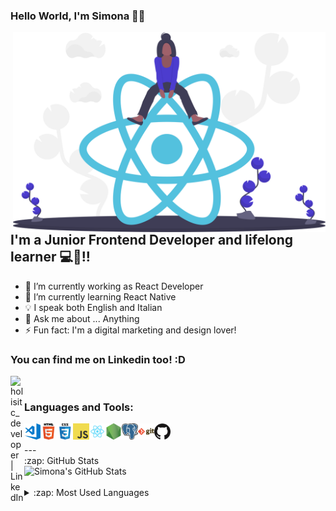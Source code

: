 ### Hello World, I'm Simona 👩👋

 <img align="right" alt="image" src="https://raw.githubusercontent.com/simonacossai/simonacossai/d4cd6c448bc90a6a1a88068f70f0d523110f706e/undraw_react_y7wq.svg" width="500" height="320" />


## I'm a Junior Frontend Developer and lifelong learner 💻🎈!!
- 🔭 I’m currently working as React Developer
- 🌱 I’m currently learning React Native 
- 💡 I speak both English and Italian
- 💬 Ask me about ... Anything
- ⚡ Fun fact: I'm a digital marketing and design lover! 


### You can find me on Linkedin too! :D
[<img align="left" alt="holisitc_developer | LinkedIn" width="22px" src="https://cdn.jsdelivr.net/npm/simple-icons@v3/icons/linkedin.svg" />][linkedin]

<br />

### Languages and Tools:

<img align="left" alt="Visual Studio Code" width="26px" src="https://raw.githubusercontent.com/github/explore/80688e429a7d4ef2fca1e82350fe8e3517d3494d/topics/visual-studio-code/visual-studio-code.png" />
<img align="left" alt="HTML5" width="26px" src="https://raw.githubusercontent.com/github/explore/80688e429a7d4ef2fca1e82350fe8e3517d3494d/topics/html/html.png" />
<img align="left" alt="CSS3" width="26px" src="https://raw.githubusercontent.com/github/explore/80688e429a7d4ef2fca1e82350fe8e3517d3494d/topics/css/css.png" />
<img align="left" alt="JavaScript" width="26px" src="https://raw.githubusercontent.com/github/explore/80688e429a7d4ef2fca1e82350fe8e3517d3494d/topics/javascript/javascript.png" />
<img align="left" alt="React" width="26px" src="https://raw.githubusercontent.com/github/explore/80688e429a7d4ef2fca1e82350fe8e3517d3494d/topics/react/react.png" />
<img align="left" alt="Node.js" width="26px" src="https://raw.githubusercontent.com/github/explore/80688e429a7d4ef2fca1e82350fe8e3517d3494d/topics/nodejs/nodejs.png" />
<img align="left" alt="postgreSQL" width="26px" src="https://raw.githubusercontent.com/github/explore/80688e429a7d4ef2fca1e82350fe8e3517d3494d/topics/postgresql/postgresql.png" />
<img align="left" alt="Git" width="26px" src="https://raw.githubusercontent.com/github/explore/80688e429a7d4ef2fca1e82350fe8e3517d3494d/topics/git/git.png" />
<img align="left" alt="GitHub" width="26px" src="https://raw.githubusercontent.com/github/explore/78df643247d429f6cc873026c0622819ad797942/topics/github/github.png" />


<br />
<br />
---

  <summary>:zap: GitHub Stats</summary>

  <img align="left" alt="Simona's GitHub Stats" src="https://github-readme-stats.vercel.app/api?username=simonacossai&show_icons=true&hide_border=true" />

<br />
<br />

<details>
  <summary>:zap: Most Used Languages</summary>

<img align="left" alt="Simona's GitHub Top Languages" src="https://github-readme-stats.vercel.app/api/top-langs/?username=simonacossai" />

</details>

[linkedin]: https://www.linkedin.com/in/simonacossai/
